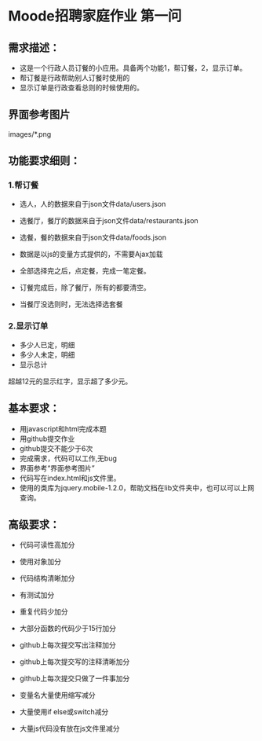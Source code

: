 # Moode招聘家庭作业 第一问

## 需求描述：

* 这是一个行政人员订餐的小应用。具备两个功能1，帮订餐，2，显示订单。
* 帮订餐是行政帮助别人订餐时使用的
* 显示订单是行政查看总则的时候使用的。

## 界面参考图片

images/*.png

## 功能要求细则：

### 1.帮订餐

* 选人，人的数据来自于json文件data/users.json
* 选餐厅，餐厅的数据来自于json文件data/restaurants.json
* 选餐，餐的数据来自于json文件data/foods.json

* 数据是以js的变量方式提供的，不需要Ajax加载

* 全部选择完之后，点定餐，完成一笔定餐。
* 订餐完成后，除了餐厅，所有的都要清空。
* 当餐厅没选则时，无法选择选套餐

### 2.显示订单

* 多少人已定，明细
* 多少人未定，明细
* 显示总计

超越12元的显示红字，显示超了多少元。

## 基本要求：

* 用javascript和html完成本题
* 用github提交作业
* github提交不能少于6次
* 完成需求，代码可以工作,无bug
* 界面参考“界面参考图片”
* 代码写在index.html和js文件里。
* 使用的类库为jquery.mobile-1.2.0，帮助文档在lib文件夹中，也可以可以上网查询。

## 高级要求：

* 代码可读性高加分
* 使用对象加分
* 代码结构清晰加分
* 有测试加分
* 重复代码少加分
* 大部分函数的代码少于15行加分

* github上每次提交写出注释加分
* github上每次提交写的注释清晰加分
* github上每次提交只做了一件事加分

* 变量名大量使用缩写减分
* 大量使用if else或switch减分
* 大量js代码没有放在js文件里减分
